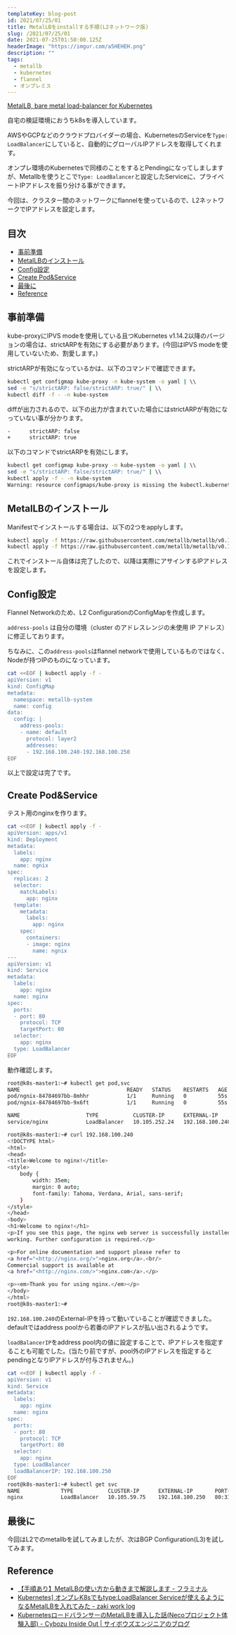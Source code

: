 ```yaml
---
templateKey: blog-post
id: 2021/07/25/01
title: MetalLBをinstallする手順(L2ネットワーク版)
slug: /2021/07/25/01
date: 2021-07-25T01:50:00.125Z
headerImage: "https://imgur.com/a5HEHEH.png"
description: ""
tags:
  - metallb
  - kubernetes
  - flannel
  - オンプレミス
---
```


[MetalLB, bare metal load-balancer for Kubernetes](https://metallb.universe.tf/installation/)

自宅の検証環境におうちk8sを導入しています。

AWSやGCPなどのクラウドプロバイダーの場合、KubernetesのServiceを`Type: LoadBalancer`にしていると、自動的にグローバルIPアドレスを取得してくれます。

オンプレ環境のKubernetesで同様のことをするとPendingになってしましますが、Metallbを使うとこで`Type: LoadBalancer`と設定したServiceに、プライベートIPアドレスを振り分ける事ができます。

今回は、クラスター間のネットワークにflannelを使っているので、L2ネットワークでIPアドレスを設定します。

## 目次
<!-- START doctoc generated TOC please keep comment here to allow auto update -->
<!-- DON'T EDIT THIS SECTION, INSTEAD RE-RUN doctoc TO UPDATE -->


- [事前準備](#%E4%BA%8B%E5%89%8D%E6%BA%96%E5%82%99)
- [MetalLBのインストール](#metallb%E3%81%AE%E3%82%A4%E3%83%B3%E3%82%B9%E3%83%88%E3%83%BC%E3%83%AB)
- [Config設定](#config%E8%A8%AD%E5%AE%9A)
- [Create Pod&Service](#create-podservice)
- [最後に](#%E6%9C%80%E5%BE%8C%E3%81%AB)
- [Reference](#reference)

<!-- END doctoc generated TOC please keep comment here to allow auto update -->

## 事前準備

kube-proxyにIPVS modeを使用している且つKubernetes v1.14.2以降のバージョンの場合は、strictARPを有効にする必要があります。(今回はIPVS modeを使用していないため、割愛します。)

strictARPが有効になっているかは、以下のコマンドで確認できます。

```bash
kubectl get configmap kube-proxy -n kube-system -o yaml | \\
sed -e "s/strictARP: false/strictARP: true/" | \\
kubectl diff -f - -n kube-system
```

diffが出力されるので、以下の出力が含まれていた場合にはstrictARPが有効になっていない事が分かります。

```bash
-      strictARP: false
+      strictARP: true
```

以下のコマンドでstrictARPを有効にします。

```bash
kubectl get configmap kube-proxy -n kube-system -o yaml | \\
sed -e "s/strictARP: false/strictARP: true/" | \\
kubectl apply -f - -n kube-system
Warning: resource configmaps/kube-proxy is missing the kubectl.kubernetes.io/last-applied-configuration annotation which is required by kubectl apply. kubectl apply should only be used on resources created declaratively by either kubectl create --save-config or kubectl apply. The missing annotation will be patched automatically.
```

## MetalLBのインストール

Manifestでインストールする場合は、以下の2つをapplyします。

```bash
kubectl apply -f https://raw.githubusercontent.com/metallb/metallb/v0.10.2/manifests/namespace.yaml
kubectl apply -f https://raw.githubusercontent.com/metallb/metallb/v0.10.2/manifests/metallb.yaml
```

これでインストール自体は完了したので、以降は実際にアサインするIPアドレスを設定します。

## Config設定

Flannel Networkのため、L2 ConfigurationのConfigMapを作成します。

`address-pools` は自分の環境（cluster のアドレスレンジの未使用 IP アドレス）に修正しております。

ちなみに、この`address-pools`はflannel networkで使用しているものではなく、Nodeが持つIPのものになっています。

```bash
cat <<EOF | kubectl apply -f -
apiVersion: v1
kind: ConfigMap
metadata:
  namespace: metallb-system
  name: config
data:
  config: |
    address-pools:
    - name: default
      protocol: layer2
      addresses:
      - 192.168.100.240-192.168.100.250
EOF
```

以上で設定は完了です。

## Create Pod&Service

テスト用のnginxを作ります。

```bash
cat <<EOF | kubectl apply -f -
apiVersion: apps/v1
kind: Deployment
metadata:
  labels:
    app: nginx
  name: ngnix
spec:
  replicas: 2
  selector:
    matchLabels:
      app: nginx
  template:
    metadata:
      labels:
        app: nginx
    spec:
      containers:
      - image: nginx
        name: ngnix
---
apiVersion: v1
kind: Service
metadata:
  labels:
    app: nginx
  name: nginx
spec:
  ports:
  - port: 80
    protocol: TCP
    targetPort: 80
  selector:
    app: nginx
  type: LoadBalancer
EOF
```

動作確認します。

```bash
root@k8s-master1:~# kubectl get pod,svc
NAME                                  READY   STATUS    RESTARTS   AGE
pod/ngnix-84784697bb-8mhhr            1/1     Running   0          55s
pod/ngnix-84784697bb-9x6ft            1/1     Running   0          55s

NAME                     TYPE           CLUSTER-IP      EXTERNAL-IP       PORT(S)        AGE
service/nginx            LoadBalancer   10.105.252.24   192.168.100.240   80:30324/TCP   55s

root@k8s-master1:~# curl 192.168.100.240
<!DOCTYPE html>
<html>
<head>
<title>Welcome to nginx!</title>
<style>
    body {
        width: 35em;
        margin: 0 auto;
        font-family: Tahoma, Verdana, Arial, sans-serif;
    }
</style>
</head>
<body>
<h1>Welcome to nginx!</h1>
<p>If you see this page, the nginx web server is successfully installed and
working. Further configuration is required.</p>

<p>For online documentation and support please refer to
<a href="<http://nginx.org/>">nginx.org</a>.<br/>
Commercial support is available at
<a href="<http://nginx.com/>">nginx.com</a>.</p>

<p><em>Thank you for using nginx.</em></p>
</body>
</html>
root@k8s-master1:~#
```

`192.168.100.240`のExternal-IPを持って動いていることが確認できました。defaultではaddress poolから若番のIPアドレスが払い出されるようです。

`loadBalancerIP`をaddress pool内の値に設定することで、IPアドレスを指定することも可能でした。(当たり前ですが、pool外のIPアドレスを指定するとpendingとなりIPアドレスが付与されません。)

```bash
cat <<EOF | kubectl apply -f -
apiVersion: v1
kind: Service
metadata:
  labels:
    app: nginx
  name: nginx
spec:
  ports:
  - port: 80
    protocol: TCP
    targetPort: 80
  selector:
    app: nginx
  type: LoadBalancer
  loadBalancerIP: 192.168.100.250
EOF
root@k8s-master1:~# kubectl get svc
NAME             TYPE           CLUSTER-IP      EXTERNAL-IP       PORT(S)        AGE
nginx            LoadBalancer   10.105.59.75    192.168.100.250   80:31629/TCP   3m5s
```

## 最後に

今回はL2でのmetallbを試してみましたが、次はBGP Configuration(L3)を試してみます。

## Reference

- [【手順あり】MetalLBの使い方から動きまで解説します - フラミナル](https://blog.framinal.life/entry/2020/04/16/022042)
- [Kubernetes\] オンプレK8sでもtype:LoadBalancer Serviceが使えるようになるMetalLBを入れてみた - zaki work log](https://zaki-hmkc.hatenablog.com/entry/2020/07/10/235944)
- [KubernetesロードバランサーのMetalLBを導入した話(Necoプロジェクト体験入部) - Cybozu Inside Out | サイボウズエンジニアのブログ](https://blog.cybozu.io/entry/2019/03/25/093000)
